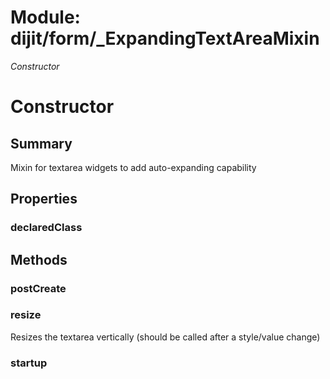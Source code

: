 # Module: dijit/form/_ExpandingTextAreaMixin

*Constructor*

# Constructor

## Summary

Mixin for textarea widgets to add auto-expanding capability
## Properties

### declaredClass


## Methods

### postCreate


### resize
Resizes the textarea vertically (should be called after a style/value change)

### startup


